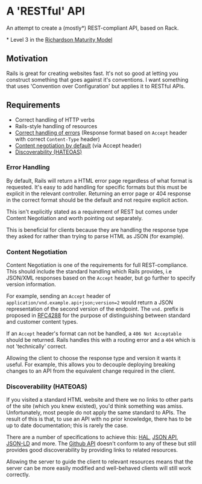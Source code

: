 # A 'RESTful' API

An attempt to create a (mostly\*) REST-compliant API, based on Rack.

\* Level 3 in the [Richardson Maturity Model](http://martinfowler.com/articles/richardsonMaturityModel.html)

## Motivation

Rails is great for creating websites fast. It's not so good at letting you
construct something that goes against it's conventions. I want something that
uses 'Convention over Configuration' but applies it to RESTful APIs.

## Requirements

- Correct handling of HTTP verbs
- Rails-style handling of resources
- [Correct handling of errors](#content-negotiation) (Response format based on
  `Accept` header with correct `Content-Type` header)
- [Content negotiation by default](#content-negotiation) (via Accept header)
- [Discoverability (HATEOAS)](#hateoas)

### <a name='error-handling'></a>Error Handling

By default, Rails will return a HTML error page regardless of what format is
requested. It's easy to add handling for specific formats but this must be
explicit in the relevant controller. Returning an error page or 404 response in
the correct format should be the default and not require explicit action.

This isn't explicitly stated as a requirement of REST but comes under Content
Negotiation and worth pointing out separately.

This is beneficial for clients because they are handling the response type they
asked for rather than trying to parse HTML as JSON (for example).

### <a name='content-negotiation'></a>Content Negotiation

Content Negotiation is one of the requirements for full REST-compliance. This
should include the standard handling which Rails provides, i.e JSON/XML
responses based on the `Accept` header, but go further to specify version
information.

For example, sending an `Accept` header of `application/vnd.example.api+json;version=2`
would return a JSON representation of the second version of the endpoint.
The `vnd.` prefix is proposed in [RFC4288](https://tools.ietf.org/html/rfc4288#section-3.2)
for the purpose of distinguishing between standard and customer content types.

If an `Accept` header's format can not be handled, a `406 Not Acceptable` should
be returned. Rails handles this with a routing error and a `404` which is not
'technically' correct.

Allowing the client to choose the response type and version it wants it useful.
For example, this allows you to decouple deploying breaking changes to an API
from the equivalent change required in the client.

### <a name='hateoas'></a>Discoverability (HATEOAS)

If you visited a standard HTML website and there we no links to other parts of
the site (which you knew existed), you'd think something was amiss.
Unfortunately, most people do not apply the same standard to APIs. The result of
this is that, to use an API with no prior knowledge, there has to be up to date
documentation; this is rarely the case.

There are a number of specifications to achieve this:
[HAL](http://stateless.co/hal_specification.html),
[JSON API](http://jsonapi.org/), [JSON-LD](http://json-ld.org/) and
more. The [Github API](https://developer.github.com/v3/) doesn't conform to any
of these but still provides good discoverability by providing links to related
resources.

Allowing the server to guide the client to relevant resources means that the
server can be more easily modified and well-behaved clients will still work
correctly.

